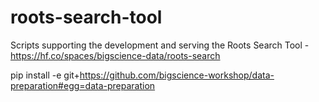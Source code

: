 # roots-search-tool
Scripts supporting the development and serving the Roots Search Tool - https://hf.co/spaces/bigscience-data/roots-search

pip install -e git+https://github.com/bigscience-workshop/data-preparation#egg=data-preparation